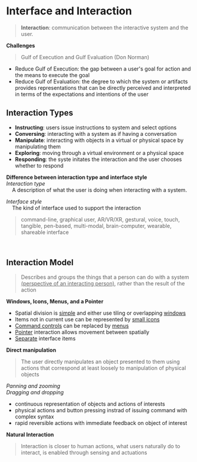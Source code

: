 # **Interface and Interaction**
>**Interaction**: communication between the interactive system and the user.

**Challenges**
> Gulf of Execution and Gulf Evaluation (Don Norman)

* Reduce Gulf of Execution: the gap between a user's goal for action and the means to execute the goal
* Reduce Gulf of Evaluation: the degree to which the system or artifacts provides representations that can be directly perceived and interpreted in terms of the expectations and intentions of the user
  
## **Interaction Types**
* **Instructing**: users issue instructions to system and select options
* **Conversing**: interacting with a system as if having a conversation
* **Manipulate**: interacting with objects in a virtual or physical space by manipulating them
* **Exploring**: moving through a virtual environment or a physical space
* **Responding**: the syste initates the interaction and the user chooses whether to respond

**Difference between interaction type and interface style**  
*Interaction type*  
&nbsp;&nbsp;&nbsp;&nbsp;A description of what the user is doing when interacting with a system.
&nbsp;

*Interface style*  
&nbsp;&nbsp;&nbsp;&nbsp;The kind of interface used to support the interaction   
> command-line, graphical user, AR/VR/XR, gestural, voice, touch, tangible, pen-based, multi-modal, brain-computer, wearable, shareable interface
> 
&nbsp;

## **Interaction Model**
> Describes and groups the things that a person can do with a system <u>(perspective of an interacting person)</u>, rather than the result of the action

**Windows, Icons, Menus, and a Pointer**
* Spatial division is <u>simple</u> and either use tiling or overlapping <u>windows</u>
* Items not in current use can be represented by <u>small icons</u>
* <u>Command controls</u> can be replaced by <u>menus</u>
* <u>Pointer</u> interaction allows movement between spatially
* <u>Separate</u> interface items

**Direct manipulation**
> The user directly manipulates an object presented to them using actions that correspond at least loosely to manipulation of physical objects

*Panning and zooming*   
*Dragging and dropping*  
* continuous representation of objects and actions of interests
* physical actions and button pressing instrad of issuing command with complex syntax
* rapid reversible actions with immediate feedback on object of interest

**Natural Interaction**
>Interaction is closer to human actions, what users naturally do to interact, is enabled through sensing and actuations